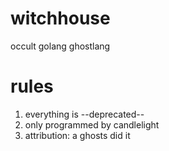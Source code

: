 # witchhouse
occult golang
ghostlang

rules
=====
1. everything is --deprecated--
2. only programmed by candlelight
3. attribution: a ghosts did it
